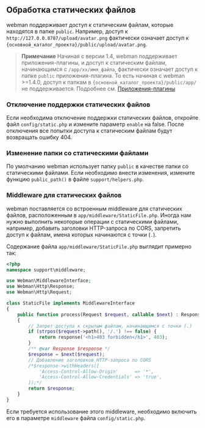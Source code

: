 ## Обработка статических файлов
webman поддерживает доступ к статическим файлам, которые находятся в папке `public`. Например, доступ к `http://127.0.0.8787/upload/avatar.png` фактически означает доступ к `{основной_каталог_проекта}/public/upload/avatar.png`.

> **Примечание**
> Начиная с версии 1.4, webman поддерживает приложения-плагины, и доступ к статическим файлам, начинающимся с `/app/xx/имя_файла`, фактически означает доступ к папке `public` приложения-плагина. То есть начиная с webman >=1.4.0, доступ к папкам в `{основной_каталог_проекта}/public/app/` не поддерживается.
> Подробнее см. [Приложения-плагины](./plugin/app.md)

### Отключение поддержки статических файлов
Если необходима отключение поддержки статических файлов, откройте файл `config/static.php` и измените параметр `enable` на false. После отключения все попытки доступа к статическим файлам будут возвращать ошибку 404.

### Изменение папки со статическими файлами
По умолчанию webman использует папку `public` в качестве папки со статическими файлами. Если необходимо внести изменения, измените функцию `public_path()` в файле `support/helpers.php`.

### Middleware для статических файлов
webman поставляется со встроенным middleware для статических файлов, расположенным в `app/middleware/StaticFile.php`.
Иногда нам нужно выполнить некоторые операции с статическими файлами, например, добавить заголовки HTTP-запроса по CORS, запретить доступ к файлам, имена которых начинаются с точки (`.`).

Содержание файла `app/middleware/StaticFile.php` выглядит примерно так:
```php
<?php
namespace support\middleware;

use Webman\MiddlewareInterface;
use Webman\Http\Response;
use Webman\Http\Request;

class StaticFile implements MiddlewareInterface
{
    public function process(Request $request, callable $next) : Response
    {
        // Запрет доступа к скрытым файлам, начинающимся с точки (.)
        if (strpos($request->path(), '/.') !== false) {
            return response('<h1>403 forbidden</h1>', 403);
        }
        /** @var Response $response */
        $response = $next($request);
        // Добавление заголовков HTTP-запроса по CORS
        /*$response->withHeaders([
            'Access-Control-Allow-Origin'      => '*',
            'Access-Control-Allow-Credentials' => 'true',
        ]);*/
        return $response;
    }
}
```
Если требуется использование этого middleware, необходимо включить его в параметре `middleware` файла `config/static.php`.

